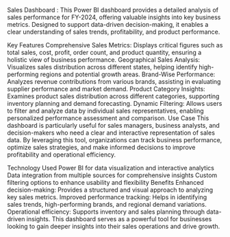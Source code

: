 Sales Dashboard :
This Power BI dashboard provides a detailed analysis of sales performance for FY-2024, offering valuable insights into key business metrics. Designed to support data-driven decision-making, it enables a clear understanding of sales trends, profitability, and product performance.

Key Features
Comprehensive Sales Metrics: Displays critical figures such as total sales, cost, profit, order count, and product quantity, ensuring a holistic view of business performance.
Geographical Sales Analysis: Visualizes sales distribution across different states, helping identify high-performing regions and potential growth areas.
Brand-Wise Performance: Analyzes revenue contributions from various brands, assisting in evaluating supplier performance and market demand.
Product Category Insights: Examines product sales distribution across different categories, supporting inventory planning and demand forecasting.
Dynamic Filtering: Allows users to filter and analyze data by individual sales representatives, enabling personalized performance assessment and comparison.
Use Case
This dashboard is particularly useful for sales managers, business analysts, and decision-makers who need a clear and interactive representation of sales data. By leveraging this tool, organizations can track business performance, optimize sales strategies, and make informed decisions to improve profitability and operational efficiency.

Technology Used
Power BI for data visualization and interactive analytics
Data integration from multiple sources for comprehensive insights
Custom filtering options to enhance usability and flexibility
Benefits
Enhanced decision-making: Provides a structured and visual approach to analyzing key sales metrics.
Improved performance tracking: Helps in identifying sales trends, high-performing brands, and regional demand variations.
Operational efficiency: Supports inventory and sales planning through data-driven insights.
This dashboard serves as a powerful tool for businesses looking to gain deeper insights into their sales operations and drive growth.

